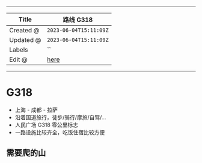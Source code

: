 -----

| Title     | 路线 G318                                         |
| --------- | ----------------------------------------------- |
| Created @ | `2023-06-04T15:11:09Z`                          |
| Updated @ | `2023-06-04T15:11:09Z`                          |
| Labels    | \`\`                                            |
| Edit @    | [here](https://github.com/junxnone/t/issues/29) |

-----

# G318

  - 上海 - 成都 - 拉萨
  - 沿着国道旅行，徒步/骑行/摩旅/自驾/...
  - 人民广场 G318 零公里标志
  - 一路设施比较齐全，吃饭住宿比较方便

## 需要爬的山
